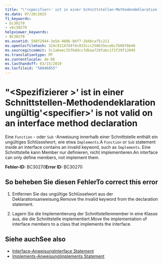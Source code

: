 ```yaml
---
title: "\"<specifier>' ist in einer Schnittstellen-Methodendeklaration ungültig"
ms.date: 07/20/2015
f1_keywords:
- bc30270
- vbc30270
helpviewer_keywords:
- BC30270
ms.assetid: 598f2944-3e5d-4686-b6f7-2b4bcaf5c211
ms.openlocfilehash: 324c91147d4fdc033ccc258635ecebc7b66fbb46
ms.sourcegitcommit: 5c1abeec15fbddcc7dbaa729fabc1f1f29f12045
ms.translationtype: MT
ms.contentlocale: de-DE
ms.lasthandoff: 03/15/2019
ms.locfileid: "58046055"
---
```

# <a name="specifier-is-not-valid-on-an-interface-method-declaration"></a><span data-ttu-id="19b39-102">"\<Spezifizierer >' ist in einer Schnittstellen-Methodendeklaration ungültig</span><span class="sxs-lookup"><span data-stu-id="19b39-102">'\<specifier>' is not valid on an interface method declaration</span></span>
<span data-ttu-id="19b39-103">Eine `Function` - oder `Sub` -Anweisung innerhalb einer Schnittstelle enthält ein ungültiges Schlüsselwort, wie etwa `Implements`.</span><span class="sxs-lookup"><span data-stu-id="19b39-103">A `Function` or `Sub` statement inside an interface contains an invalid keyword, such as `Implements`.</span></span> <span data-ttu-id="19b39-104">Eine Schnittstelle kann Member nur definieren, nicht implementieren.</span><span class="sxs-lookup"><span data-stu-id="19b39-104">An interface can only define members, not implement them.</span></span>  
  
 <span data-ttu-id="19b39-105">**Fehler-ID:** BC30270</span><span class="sxs-lookup"><span data-stu-id="19b39-105">**Error ID:** BC30270</span></span>  
  
## <a name="to-correct-this-error"></a><span data-ttu-id="19b39-106">So beheben Sie diesen Fehler</span><span class="sxs-lookup"><span data-stu-id="19b39-106">To correct this error</span></span>  
  
1.  <span data-ttu-id="19b39-107">Entfernen Sie das ungültige Schlüsselwort aus der Deklarationsanweisung.</span><span class="sxs-lookup"><span data-stu-id="19b39-107">Remove the invalid keyword from the declaration statement.</span></span>  
  
2.  <span data-ttu-id="19b39-108">Lagern Sie die Implementierung der Schnittstellenmember in eine Klasse aus, die die Schnittstelle implementiert.</span><span class="sxs-lookup"><span data-stu-id="19b39-108">Move the implementation of interface members to a class that implements the interface.</span></span>  
  
## <a name="see-also"></a><span data-ttu-id="19b39-109">Siehe auch</span><span class="sxs-lookup"><span data-stu-id="19b39-109">See also</span></span>

- [<span data-ttu-id="19b39-110">Interface-Anweisung</span><span class="sxs-lookup"><span data-stu-id="19b39-110">Interface Statement</span></span>](../../visual-basic/language-reference/statements/interface-statement.md)
- [<span data-ttu-id="19b39-111">Implements-Anweisung</span><span class="sxs-lookup"><span data-stu-id="19b39-111">Implements Statement</span></span>](../../visual-basic/language-reference/statements/implements-statement.md)
